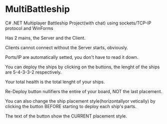 # MultiBattleship
C# .NET Multiplayer Battleship Project(with chat) using sockets/TCP-IP protocol and WinForms

Has 2 mains, the Server and the Client. 

Clients cannot connect without the Server starts, obviously. 

Ports/IP are automatically setted, you don't have to read it down.

You can deploy the ships by clicking on the buttons, the lenght of the ships are 5-4-3-3-2 respectively.

Your total health is the total lenght of your ships.

Re-Deploy button nullifiers the entire of your board, NOT the last placement.

You can also change the ship placement style(horizontallyor vetically) by clicking the button BEFORE starting to deploy each ship's parts.

The text of the button show the CURRENT placement style.
